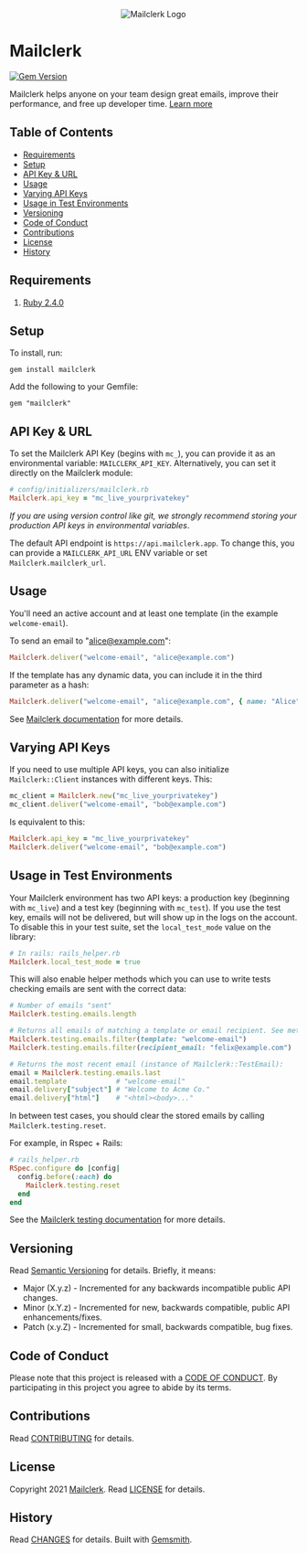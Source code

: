 <p align="center">
  <img src="https://github.com/mailclerk/mailclerk-ruby/blob/main/mailclerk.png?raw=true" alt="Mailclerk Logo"/>
</p>

# Mailclerk

[![Gem Version](https://badge.fury.io/rb/mailclerk.svg)](http://badge.fury.io/rb/mailclerk)

Mailclerk helps anyone on your team design great emails, improve their performance, and free up developer time. [Learn more](https://mailclerk.app/)

<!-- Tocer[start]: Auto-generated, don't remove. -->

## Table of Contents

- [Requirements](#requirements)
- [Setup](#setup)
- [API Key & URL](#api-key--url)
- [Usage](#usage)
- [Varying API Keys](#varying-api-keys)
- [Usage in Test Environments](#usage-in-test-environments)
- [Versioning](#versioning)
- [Code of Conduct](#code-of-conduct)
- [Contributions](#contributions)
- [License](#license)
- [History](#history)

<!-- Tocer[finish]: Auto-generated, don't remove. -->

## Requirements

1. [Ruby 2.4.0](https://www.ruby-lang.org)

## Setup

To install, run:

```
gem install mailclerk
```

Add the following to your Gemfile:

```
gem "mailclerk"
```

## API Key & URL

To set the Mailclerk API Key (begins with `mc_`), you can provide it as an
environmental variable: `MAILCLERK_API_KEY`. Alternatively, you can
set it directly on the Mailclerk module:

```ruby
# config/initializers/mailclerk.rb
Mailclerk.api_key = "mc_live_yourprivatekey"
```

_If you are using version control like git, we strongly recommend storing your
production API keys in environmental variables_.

The default API endpoint is `https://api.mailclerk.app`. To change this, you
can provide a `MAILCLERK_API_URL` ENV variable or set `Mailclerk.mailclerk_url`.

## Usage

You'll need an active account and at least one template (in the example `welcome-email`).

To send an email to "alice@example.com":

```ruby
Mailclerk.deliver("welcome-email", "alice@example.com")
```

If the template has any dynamic data, you can include it in the third parameter
as a hash:

```ruby
Mailclerk.deliver("welcome-email", "alice@example.com", { name: "Alice" })
```

See [Mailclerk documentation](https://dashboard.mailclerk.app/docs) for more details.

## Varying API Keys

If you need to use multiple API keys, you can also initialize `Mailclerk::Client`
instances with different keys. This:

```ruby
mc_client = Mailclerk.new("mc_live_yourprivatekey")
mc_client.deliver("welcome-email", "bob@example.com")
```

Is equivalent to this:

```ruby
Mailclerk.api_key = "mc_live_yourprivatekey"
Mailclerk.deliver("welcome-email", "bob@example.com")
```

## Usage in Test Environments

Your Mailclerk environment has two API keys: a production key (beginning with `mc_live`)
and a test key (beginning with `mc_test`). If you use the test key, emails will
not be delivered, but will show up in the logs on the account. To disable
this in your test suite, set the `local_test_mode` value on the library:

```ruby
# In rails: rails_helper.rb
Mailclerk.local_test_mode = true
```

This will also enable helper methods which you can use to write tests checking
emails are sent with the correct data:

```ruby
# Number of emails "sent"
Mailclerk.testing.emails.length

# Returns all emails of matching a template or email recipient. See method
Mailclerk.testing.emails.filter(template: "welcome-email")
Mailclerk.testing.emails.filter(recipient_email: "felix@example.com")

# Returns the most recent email (instance of Mailclerk::TestEmail):
email = Mailclerk.testing.emails.last
email.template            # "welcome-email"
email.delivery["subject"] # "Welcome to Acme Co."
email.delivery["html"]    # "<html><body>..."
```


In between test cases, you should clear the stored emails by calling `Mailclerk.testing.reset`.

For example, in Rspec + Rails: 
```ruby
# rails_helper.rb
RSpec.configure do |config|
  config.before(:each) do
    Mailclerk.testing.reset
  end
end
```

See the [Mailclerk testing documentation](https://dashboard.mailclerk.app/docs#testing)
for more details.

## Versioning

Read [Semantic Versioning](https://semver.org) for details. Briefly, it means:

- Major (X.y.z) - Incremented for any backwards incompatible public API changes.
- Minor (x.Y.z) - Incremented for new, backwards compatible, public API enhancements/fixes.
- Patch (x.y.Z) - Incremented for small, backwards compatible, bug fixes.

## Code of Conduct

Please note that this project is released with a [CODE OF CONDUCT](CODE_OF_CONDUCT.md). By
participating in this project you agree to abide by its terms.

## Contributions

Read [CONTRIBUTING](CONTRIBUTING.md) for details.

## License

Copyright 2021 [Mailclerk](https://mailclerk.app/).
Read [LICENSE](LICENSE.md) for details.

## History

Read [CHANGES](CHANGES.md) for details.
Built with [Gemsmith](https://github.com/bkuhlmann/gemsmith).
